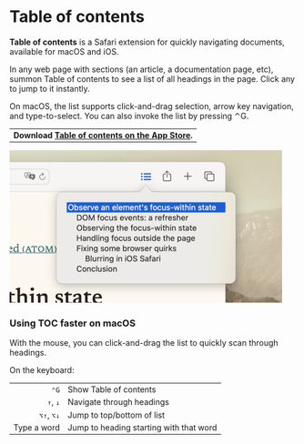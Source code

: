 # Table of contents

<b>Table of contents</b> is a Safari extension for quickly navigating documents, available for macOS and iOS.

In any web page with sections (an article, a documentation page, etc), summon Table of contents to see a list of all headings in the page. Click any to jump to it instantly.

On macOS, the list supports click-and-drag selection, arrow key navigation, and type-to-select. You can also invoke the list by pressing ⌃G.

<table>
	<tr>
		<td>
<b>Download <a href="https://apps.apple.com/us/app/table-of-contents-for-safari/id1665115607">Table of contents on the App Store</a>.</b>
		</td>
	</tr>
</table>

<img src="readme-screenshot.png" width=479 height=268 alt="Screenshot of Safari. From a toolbar button, a popup is presented, showing a list of headings. The first heading is selected.">

### Using TOC faster on macOS

With the mouse, you can click-and-drag the list to quickly scan through headings.

On the keyboard:
<table>
<tr>
	<td align=right><code>⌃G</code></td><td>Show Table of contents</td>
</tr>
<tr>
	<td align=right><code>↑</code>, <code>↓</code></td><td>Navigate through headings</td>
</tr>
<tr>
	<td align=right><code>⌥↑</code>, <code>⌥↓</code></td><td>Jump to top/bottom of list</td>
</tr>
<tr>
	<td align=right>Type a word</td><td>Jump to heading starting with that word</td>
</tr>
</table>
